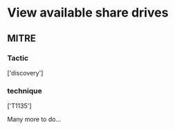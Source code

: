 # View available share drives

## MITRE

### Tactic
['discovery']

### technique
['T1135']

Many more to do...
